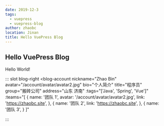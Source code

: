```yaml
---
date: 2019-12-3
tags:
  - vuepress
  - vuepress-blog
author: zhaobc
location: Jinan
title: Hello VuePress Blog
---
```


## Hello VuePress Blog

Hello World!

<div class="ant-d">
  <CodeBox id="test" title="Test" code="console.log('Hello CodeBox!');" lang="js">
    <template slot="description">
      <span>描述</span>
    </template>
    <template slot="preview">
      <span>预览</span>
    </template>
  </CodeBox>
</div>

<ant-d>
  <CodeBox id="test2" title="Test" highlightedCode="console.log('Hello CodeBox!');" lang="js">
    <template slot="preview">
      <span>预览</span>
    </template>
  </CodeBox>
</ant-d>

<!-- prettier-ignore-start -->
::: slot blog-right
<blog-account
  nickname="Zhao Bin"
  avatar="/account/avatar/avatar2.jpg"
  bio="个人简介"
  title="程序员"
  group="搬砖公司"
  address="山东 济南"
  :tags="['Java', 'Spring', 'Vue']"
  :teams="[
    {
      name: '团队 1',
      avatar: '/account/avatar/avatar2.jpg',
      link: 'https://zhaobc.site',
    }, {
      name: '团队 2',
      link: 'https://zhaobc.site',
    }, {
      name: '团队 3',
    }
  ]"
></blog-account>
:::
<!-- prettier-ignore-end -->
